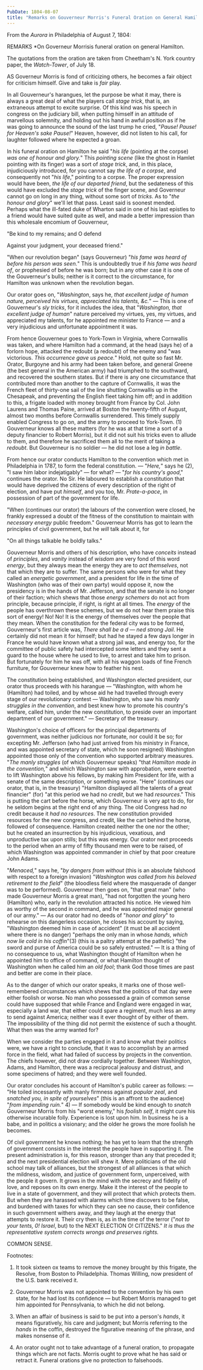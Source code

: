 ```yaml
---
PubDate: 1804-08-07
title: "Remarks on Gouverneur Morris's Funeral Oration on General Hamilton"
---
```


   From the *Aurora* in Philadelphia of August 7, 1804:
   
   REMARKS *On Governeur Morrisis funeral oration on general Hamilton.
   
   The quotations from the oration are taken from Cheetham's N. York country paper, the *Watch-Tower*, of July 18.
   
   AS Governeur Morris is fond of criticizing others, he becomes a fair
   object for criticism himself. Give and take is *fair* play.

   In all Gouverneur's harangues, let the purpose be what it may, there is
   always a great deal of what the players call *stage trick*, that is, an
   extraneous attempt to excite surprise. Of this kind was his speech in
   congress on the judiciary bill, when putting himself in an attitude of
   marvellous solemnity, and holding out his hand in awful position as if he
   was going to announce the sound of the last trump he cried, "*Pause! Pause!
   for Heaven's sake Pause!*" Heaven, however, did not listen to his call, for
   laughter followed where he expected a groan.

   In his funeral oration on Hamilton he said "*his life* (pointing at the
   corpse) *was one of honour and glory.*" This *pointing scene* (like the ghost
   in Hamlet pointing with its finger) was a sort of *stage trick*, and, in
   this place, injudiciously introduced, for you cannot say *the life of a
   corpse*, and consequently not "*his life*," pointing to a corpse. The proper
   expression would have been, *the life of our departed friend*, but the
   sedateness of this would have excluded the *stage trick* of the finger
   scene, and Governeur cannot go on long in any thing, without some sort of
   *tricks*. As to "*the honour and glory*" we'll let that pass. Least said is
   soonest mended. Perhaps what the ill-fated duke of Wharton said in one of
   his last epistles to a friend would have suited quite as well, and made a
   better impression than this wholesale encomium of Gouverneur,

   "Be kind to my remains; and O defend

   Against your judgment, your deceased friend."

   "When our revolution began" (says Gouverneur) "*his fame was heard of
   before his person was seen.*" This is undoubtedly true if *his fame was
   heard of*, or prophesied of before he was born; but in any other case it is
   one of the Gouverneur's bulls; neither is it correct to the circumstance,
   for Hamilton was unknown when the revolution began.

   Our orator goes on, "*Washington*, says he, *that excellent judge of human
   nature, perceived his virtues, appreciated his talents, &c.*" &mdash; This is one
   of Gouverneur's *sly tricks*, for it includes the idea, that "*Washington,
   that excellent judge of human*" nature perceived my virtues, yes, my
   virtues, and appreciated my talents, for he appointed me minister to
   France &mdash; and a very injudicious and unfortunate appointment it was.

   From hence Gouverneur goes to York-Town in Virginia, where Cornwallis was
   taken, and where Hamilton had a command, at the head (says he) of a
   forlorn hope, attacked the redoubt (a redoubt) of the enemy and "was
   victorious. *This occurrence gave us peace.*" Hold, not quite so fast Mr.
   Orator, Burgoyne and his army had been taken before, and general Greene
   (the best general in the American army) had triumphed to the southward,
   and recovered the southern states. But if there is any one circumstance
   that contributed more than another to the capture of Cornwallis, it was
   the French fleet of thirty-one sail of the line shutting Cornwallis up in
   the Chesapeak, and preventing the English fleet taking him off; and in
   addition to this, a frigate loaded with money brought from France by Col.
   John Laurens and Thomas Paine, arrived at Boston the twenty-fifth of
   August, almost two months before Cornwallis surrendered. This timely
   supply enabled Congress to go on, and the army to proceed to York-Town. (1) 
   Gouverneur knows all these matters (for
   he was at that time a sort of a deputy financier to Robert Morris), but it
   did not suit his tricks even to allude to them, and therefore he
   sacrificed them all to the merit of taking a *redoubt*. But Gouverneur is no
   soldier &mdash; he did not lose a leg *in battle*.

   From hence our orator conducts Hamilton to the convention which met in
   Philadelphia in 1787, to form the federal constitution. &mdash; "*Here,*" says he (2),
   "I saw him labor indejatigably" &mdash; for what? &mdash; "*for his country's good*," continues the
   orator. No Sir. He laboured to establish a constitution that would have
   deprived the citizens of every description of the right of election, and
   have put *himself*, and you too, Mr. *Prate-a-pace*, in possession of part of
   the government for life.

   "When (continues our orator) the labours of the convention were closed, he
   frankly expressed a doubt of the fitness of the constitution to maintain
   with *necessary energy* public freedom." Gouverneur Morris has got to learn
   the principles of civil government, but he *will* talk about it, for

   "On all things talkable he boldly talks."

   Gouverneur Morris and others of his description, who have *conceits* instead
   of *principles*, and *vanity* instead of *wisdom* are very fond of this word
   *energy*, but they always mean the energy they are to *act themselves*, not
   that which they are to suffer. The same persons who were for what they
   called an *energetic government*, and a president for life in the time of
   Washington (who was of their own party) would oppose it, now the
   presidency is in the hands of Mr. Jefferson, and that the senate is no
   longer of their faction; which shews that those *energy schemers* do not act
   from principle, because principle, if right, is right at all times. The
   *energy* of the people has overthrown these schemes, but we do not hear them
   praise this sort of energy! No! No! It is the energy of themselves over
   the people that they mean. When the constitution for the federal city was
   to be formed, Gouverneur's first article was, *There shall be a d &mdash; ned
   strong Jail*. He certainly did not mean it for himself; but had he stayed a
   few days longer in France he would have known what a strong jail was, and
   energy too, for the committee of public safety had intercepted some
   letters and they sent a guard to the house where he used to live, to
   arrest and take him to prison. But fortunately for him he was off, with
   all his waggon loads of fine French furniture, for Gouverneur knew how to
   feather his nest.

   The constitution being established, and Washington elected president, our
   orator thus proceeds with his harangue &mdash; "Washington, with whom he
   (Hamilton) had toiled, and by whose aid he had travelled through every
   stage of our revolutionary contest &mdash; Washington, who saw his *manly struggles
   in the convention*, and best knew how to promote his country's welfare,
   called him, under the new constitution, to preside over an important
   department of our government." &mdash; Secretary of the treasury.

   Washington's choice of officers for the principal departments of
   government, was neither judicious nor fortunate, nor could it be so; for
   excepting Mr. Jefferson (who had just arrived from his ministry in France,
   and was appointed secretary of state, which he soon resigned) Washington
   appointed those only of the convention who supported arbitrary measures.
   "*The manly struggles* (of which Gouverneur speaks) "that *Hamilton made in
   the convention,*" and which Washington saw with approbation, were exerted
   to lift Washington above his fellows, by making him President for life,
   with a senate of the same description, or something worse. "Here"
   (continues our orator, that is, in the treasury) "Hamilton displayed all
   the talents of a great financier" (for) "at this period we had no *credit*,
   but we had *resources*." This is putting the cart before the horse, which
   Gouverneur is very apt to do, for he seldom begins at the right end of any
   thing. The old Congress had *no* credit because it *had no resources*. The new
   constitution provided resources for the new congress, and credit, like the
   cart behind the horse, followed of consequence. Hamilton created neither
   the one nor the other; but he created an insurrection by his injudicious,
   vexatious, and unproductive tax upon stills; but this was energy. Our
   orator next proceeds to the period when an army of fifty thousand men were
   to be raised, of which Washington was appointed commander in chief by that
   poor creature John Adams.

   "*Menaced,*" says he, "*by dangers from without* (this is an absolute falshood
   with respect to a foreign invasion) "*Washington was called from his
   beloved retirement to the field*" (the bloodless field where the masquerade
   of danger was to be performed). Gouverneur then goes on, "that great man"
   (who made Gouverneur Morris a great man), "had not forgotten the young
   hero (Hamilton) who, early in the revolution attracted his notice. He
   viewed him as worthy of the second in command, and he was appointed major
   general of our army." &mdash; As our orator had no deeds of "*honor and glory*" to
   rehearse on this dangerless occasion, he closes his account by saying,
   "Washington deemed him in case of accident" (it must be all accident where
   there is no danger) "perhaps the only man in whose *hands, which now lie
   cold in his coffin*"(3) (this is a paltry attempt
   at the pathetic) "the sword and purse of America could be so safely
   entrusted."  &mdash; It is a thing of no consequence to us, what Washington thought
   of Hamilton when he appointed him to office of command, or what Hamilton
   thought of Washington when he called him an *old fool*; thank God those
   times are past and better are come in their place.

   As to the danger of which our orator speaks, it marks one of those
   well-remembered circumstances which shews that the politics of that day
   were either foolish or worse. No man who possessed a grain of common sense
   could have supposed that while France and England were engaged in war,
   especially a land war, that either could spare a regiment, much less an
   army to send against America; neither was it ever thought of by either of
   them. The impossibility of the thing did not permit the existence of such
   a thought. What then was the army wanted for? 
   
   When we consider the
   parties engaged in it and know what their politics were, we have a right
   to conclude, that it was to accomplish by an armed force in the field,
   what had failed of success by projects in the convention. The chiefs
   however, did not draw cordially together. Between Washington, Adams, and
   Hamilton, there was a reciprocal jealousy and distrust, and some specimens
   of hatred; and they were well founded.

   Our orator concludes his account of Hamilton's public career as
   follows: &mdash; "He toiled incessantly with manly firmness against *popular zeal*,
   and *snatched you, in spite of yourselves*" (this is an affront to the
   audience) "*from impending ruin.*" 4)  &mdash; If somebody would be kind enough to
   *snatch* Gouverneur Morris from his "worst enemy," his *foolish self*, it
   might cure his otherwise incurable folly. Experience is lost upon him. In
   business he is a babe, and in politics a visionary; and the older he grows
   the more foolish he becomes.

   Of civil government he knows nothing; he has yet to learn that the
   strength of government consists in the interest the people have in
   supporting it. The present administration is, for this reason, stronger
   than any that preceded it; and the next presidential election will shew
   it. Mere politicians of the old school may talk of alliances, but the
   strongest of all alliances is that which the mildness, wisdom, and justice
   of government form, unperceived, with the people it govern. It grows
   in the mind with the secrecy and fidelity of love, and reposes on its own
   energy. Make it the interest of the people to live in a state of
   government, and they will protect that which protects them. But when they
   are harassed with alarms which time discovers to be false, and burdened
   with taxes for which they can see no cause, their confidence in such
   government withers away, and they laugh at the energy that attempts to
   restore it. Their cry then is, as in the time of the terror ("*not to your
   tents, 0! Israel*, but) to the NEXT ELECTION O! CITIZENS." *It is thus
   the representative system corrects wrongs and preserves rights.*

   COMMON SENSE.

   Footnotes: 
   
   1. It took sixteen ox teams to remove the money brought by this frigate, the
   Resolve, from Boston to Philadelphia. Thomas Willing, now president of the
   U.S. bank received it.
   
   2. Gouverneur Morris was not appointed to the convention by his own state,
   for he had lost its confidence &mdash; but Robert Morris managed to get him
   appointed for Pennsylvania, to which he did not belong.
   
   3. When an affair of business is said to be put into a
   person's *hands*, it means figuratively, his care and judgment; but Morris
   referring to the *hands* in the coffin, destroyed the figurative meaning of
   the phrase, and makes nonsense of it.
   
   4. An orator ought not to take advantage of
   a funeral oration, to propagate things which are not facts. Morris ought
   to prove what he has said or retract it. Funeral orations give no
   protection to falsehoods.
